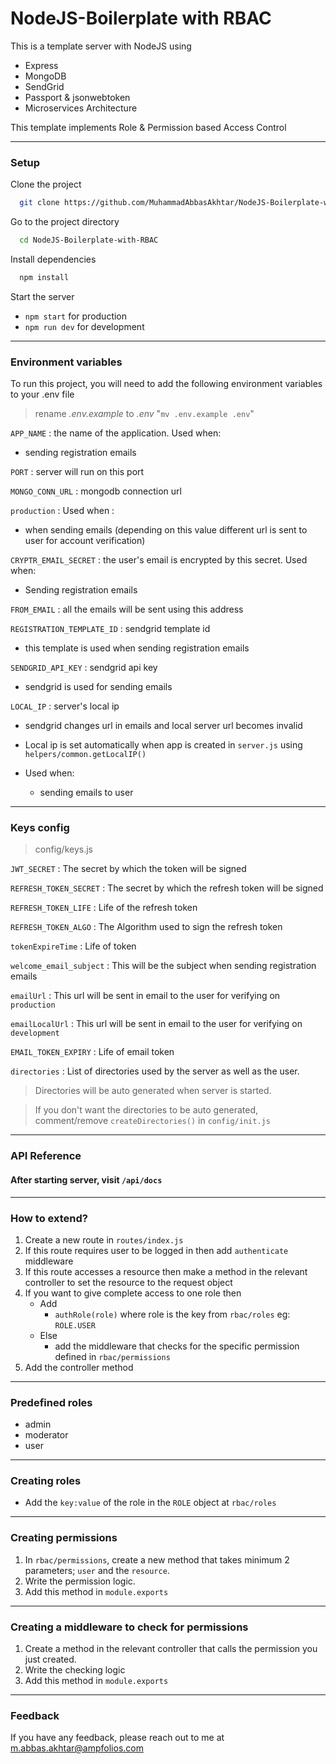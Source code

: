 # NodeJS-Boilerplate with RBAC

This is a template server with NodeJS using
- Express
- MongoDB
- SendGrid 
- Passport & jsonwebtoken
- Microservices Architecture

This template implements Role & Permission based Access Control

---

### Setup

Clone the project

```bash
  git clone https://github.com/MuhammadAbbasAkhtar/NodeJS-Boilerplate-with-RBAC
```

Go to the project directory

```bash
  cd NodeJS-Boilerplate-with-RBAC
```

Install dependencies

```bash
  npm install
```

Start the server
- `npm start` for production
- `npm run dev` for development

---

### Environment variables

To run this project, you will need to add the following environment variables to your .env file

> rename *.env.example* to *.env*   "`mv .env.example .env`"

`APP_NAME` : the name of the application. Used when:
- sending registration emails 

`PORT` : server will run on this port

`MONGO_CONN_URL` : mongodb connection url

`production` : Used when :
- when sending emails (depending on this value different url is sent to user for account verification)

`CRYPTR_EMAIL_SECRET` : the user's email is encrypted by this secret. Used when:
- Sending registration emails 

`FROM_EMAIL` : all the emails will be sent using this address

`REGISTRATION_TEMPLATE_ID` : sendgrid template id
- this template is used when sending registration emails

`SENDGRID_API_KEY` : sendgrid api key
- sendgrid is used for sending emails

`LOCAL_IP` : server's local ip
- sendgrid changes url in emails and local server url becomes invalid
- Local ip is set automatically when app is created in `server.js` using `helpers/common.getLocalIP()`

- Used when:
    - sending emails to user

---

### Keys config
> config/keys.js

`JWT_SECRET` : The secret by which the token will be signed

`REFRESH_TOKEN_SECRET` : The secret by which the refresh token will be signed

`REFRESH_TOKEN_LIFE` : Life of the refresh token

`REFRESH_TOKEN_ALGO` : The Algorithm used to sign the refresh token

`tokenExpireTime` : Life of token

`welcome_email_subject` : This will be the subject when sending registration emails

`emailUrl` : This url will be sent in email to the user for verifying on `production`

`emailLocalUrl` : This url will be sent in email to the user for verifying on `development`

`EMAIL_TOKEN_EXPIRY` : Life of email token

`directories` : List of directories used by the server as well as the user.

> Directories will be auto generated when server is started. 

> If you don't want the directories to be auto generated,  comment/remove `createDirectories()` in `config/init.js`

---

### API Reference

#### After starting server, visit `/api/docs`

---

### How to extend?
1.  Create a new route in `routes/index.js`
2.  If this route requires user to be logged in then add `authenticate` middleware
3.  If this route accesses a resource then make a method in the relevant controller to set the resource to the request object 
4.  If you want to give complete access to one role then 
    - Add 
        - `authRole(role)` where role is the key from `rbac/roles` eg: `ROLE.USER`
    - Else
        - add the middleware that checks for the specific permission defined in `rbac/permissions`
5.  Add the controller method

---

### Predefined roles
 - admin
 - moderator
 - user

---

### Creating roles
- Add the `key:value` of the role in the `ROLE` object at `rbac/roles`

---

### Creating permissions
1. In `rbac/permissions`, create a new method that takes minimum 2 parameters; `user` and the `resource`.
2. Write the permission logic.
3. Add this method in `module.exports`

---

### Creating a middleware to check for permissions
1. Create a method in the relevant controller that calls the permission you just created.
2. Write the checking logic 
3. Add this method in `module.exports`

---


### Feedback

If you have any feedback, please reach out to me at m.abbas.akhtar@ampfolios.com

